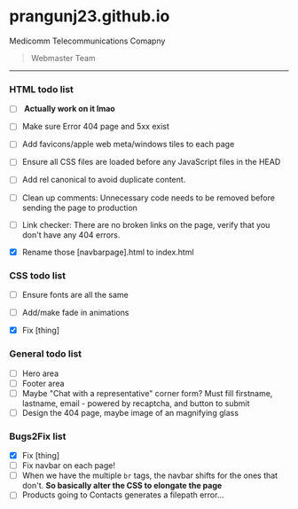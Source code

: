 # prangunj23.github.io
Medicomm Telecommunications Comapny
> Webmaster Team
---

### HTML todo list

- [ ] <b> Actually work on it lmao</b>
- [ ] Make sure Error 404 page and 5xx exist
- [ ] Add favicons/apple web meta/windows tiles to each page
- [ ] Ensure all CSS files are loaded before any JavaScript files in the HEAD
- [ ] Add rel canonical to avoid duplicate content.  
- [ ] Clean up comments: Unnecessary code needs to be removed before sending the page to production
- [ ] Link checker: There are no broken links on the page, verify that you don't have any 404 errors.

- [x] Rename those [navbarpage].html to index.html

### CSS todo list
- [ ] Ensure fonts are all the same
- [ ] Add/make fade in animations
- [x] Fix [thing]


### General todo list

- [ ] Hero area
- [ ] Footer area 
- [ ] Maybe "Chat with a representative" corner form? Must fill firstname, lastname, email - powered by recaptcha, and button to submit
- [ ] Design the 404 page, maybe image of an magnifying glass

### Bugs2Fix list
- [x] Fix [thing]
- [ ] Fix navbar on each page!
- [ ] When we have the multiple <code>br</code> tags, the navbar shifts for the ones that don't. <b> So basically alter the CSS to elongate the page </b>
- [ ] Products going to Contacts generates a filepath error...
